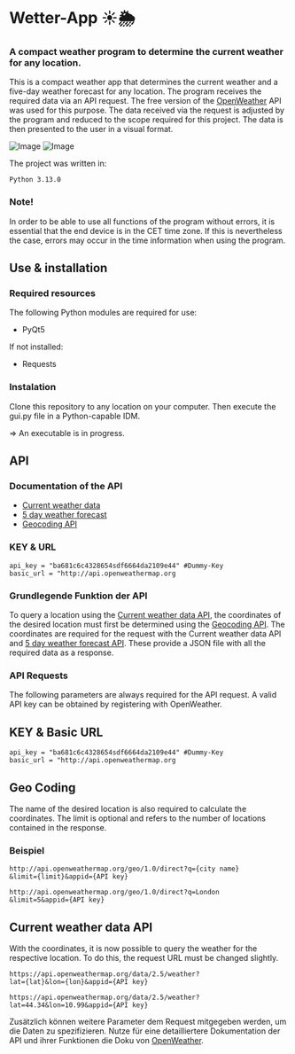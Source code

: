 # Wetter-App ☀️🌦️
### A compact weather program to determine the current weather for any location.

This is a compact weather app that determines the current weather and a five-day weather forecast for any location. The program receives the required data via an API request. The free version of the [OpenWeather](https://openweathermap.org/) API was used for this purpose. The data received via the request is adjusted by the program and reduced to the scope required for this project. The data is then presented to the user in a visual format.

![Image](https://github.com/user-attachments/assets/9a7ee1b4-bc07-4b37-ba70-c6accab4e781)
![Image](https://github.com/user-attachments/assets/7b4c32b2-0fe0-420f-8dc2-3481027cdb1f)

The project was written in:
```
Python 3.13.0
```
### Note!
In order to be able to use all functions of the program without errors, it is essential that the end device is in the CET time zone. If this is nevertheless the case, errors may occur in the time information when using the program.
## Use & installation
### Required resources
The following Python modules are required for use:
* PyQt5

If not installed:
* Requests
### Instalation
Clone this repository to any location on your computer. Then execute the gui.py file in a Python-capable IDM.
 
=> An executable is in progress.

## API
### Documentation of the API
* [Current weather data](https://openweathermap.org/current)
* [5 day weather forecast](https://openweathermap.org/forecast5)
* [Geocoding API](https://openweathermap.org/api/geocoding-api)
### KEY & URL
```
api_key = "ba681c6c4328654sdf6664da2109e44" #Dummy-Key
basic_url = "http://api.openweathermap.org
```
### Grundlegende Funktion der API
To query a location using the [Current weather data API](https://openweathermap.org/current), the coordinates of the desired location must first be determined using the [Geocoding API](https://openweathermap.org/api/geocoding-api). The coordinates are required for the request with the Current weather data API and [5 day weather forecast API](https://openweathermap.org/forecast5). These provide a JSON file with all the required data as a response.
### API Requests
The following parameters are always required for the API request. A valid API key can be obtained by registering with OpenWeather.
## KEY & Basic URL
```
api_key = "ba681c6c4328654sdf6664da2109e44" #Dummy-Key
basic_url = "http://api.openweathermap.org
```
## Geo Coding
The name of the desired location is also required to calculate the coordinates. The limit is optional and refers to the number of locations contained in the response.
### Beispiel
```
http://api.openweathermap.org/geo/1.0/direct?q={city name}
&limit={limit}&appid={API key}

http://api.openweathermap.org/geo/1.0/direct?q=London
&limit=5&appid={API key}
```
## Current weather data API
With the coordinates, it is now possible to query the weather for the respective location. To do this, the request URL must be changed slightly.
```
https://api.openweathermap.org/data/2.5/weather?
lat={lat}&lon={lon}&appid={API key}

https://api.openweathermap.org/data/2.5/weather?
lat=44.34&lon=10.99&appid={API key}
``` 
Zusätzlich können weitere Parameter dem Request mitgegeben werden, um die Daten zu spezifizieren. 
Nutze für eine detailliertere Dokumentation der API und ihrer Funktionen die Doku von [OpenWeather](https://openweathermap.org/).
